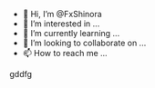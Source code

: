 - 👋 Hi, I’m @FxShinora
- 👀 I’m interested in ...
- 🌱 I’m currently learning ...
- 💞️ I’m looking to collaborate on ...
- 📫 How to reach me ...

<!---
FxShinora/FxShinora is a ✨ special ✨ repository because its `README.md` (this file) appears on your GitHub profile.
You can click the Preview link to take a look at your changes.
--->gddfg
